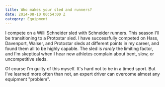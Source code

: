 ```yaml
---
title: Who makes your sled and runners?
date: 2014-08-10 00:54:00 Z
category: Equipment
---
```


I compete on a Willi Schneider sled with Schneider runners. This season I'll be transitioning to a Protostar sled. I have successfully competed on Hass, Davenport, Walser, and Protostar sleds at different points in my career, and found them all to be highly capable. The sled is *rarely* the limiting factor, and I'm skeptical when I hear new athletes complain about bent, slow, or uncompetitive sleds.

Of course I'm guilty of this myself. It's hard not to be in a timed sport. But I've learned more often than not, an expert driver can overcome almost any equipment "problem".
